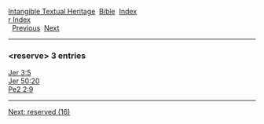 [Intangible Textual Heritage](../../index)  [Bible](../index) 
[Index](index)   
[r Index](_r_)  
  [Previous](c09426)  [Next](c09428) 

------------------------------------------------------------------------

### &lt;reserve&gt; 3 entries

[Jer 3:5](../kjv/jer003.htm#005)  
[Jer 50:20](../kjv/jer050.htm#020)  
[Pe2 2:9](../kjv/pe2002.htm#009)  

------------------------------------------------------------------------

[Next: reserved (16)](c09428)
